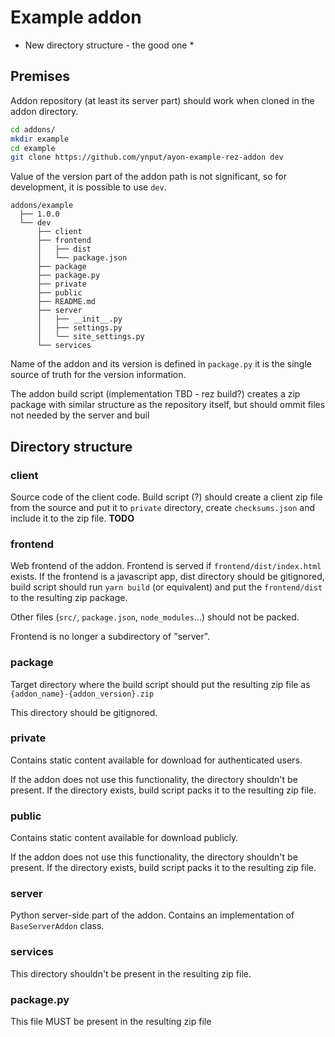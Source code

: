 Example addon
=============

* New directory structure - the good one *


Premises
--------

Addon repository (at least its server part) should work when cloned in the addon directory.

```bash
cd addons/
mkdir example
cd example
git clone https://github.com/ynput/ayon-example-rez-addon dev
```


Value of the version part of the addon path is not significant, so for development, it is possible to use `dev`.

```
addons/example
  ├── 1.0.0
  └── dev
      ├── client
      ├── frontend
      │   ├── dist
      │   └── package.json
      ├── package
      ├── package.py
      ├── private
      ├── public
      ├── README.md
      ├── server
      │   ├── __init__.py
      │   ├── settings.py
      │   └── site_settings.py
      └── services
```

Name of the addon and its version is defined in `package.py` it is the single source of truth for the version information.

The addon build script (implementation TBD - rez build?) creates a zip package with similar structure as the repository itself,
but should ommit files not needed by the server and buil


Directory structure
-------------------

### client

Source code of the client code. Build script (?) should create a client zip file from the source and put it to `private` directory,
create `checksums.json` and include it to the zip file. **TODO**

### frontend

Web frontend of the addon. Frontend is served if `frontend/dist/index.html` exists.
If the frontend is a javascript app, dist directory should be gitignored, build script should run `yarn build` (or equivalent)
and put the `frontend/dist` to the resulting zip package. 

Other files (`src/`, `package.json`, `node_modules`...) should not be packed.

Frontend is no longer a subdirectory of "server".

### package

Target directory where the build script should put the resulting zip file as `{addon_name}-{addon_version}.zip`

This directory should be gitignored.

### private

Contains static content available for download for authenticated users.

If the addon does not use this functionality, the directory shouldn't be present.
If the directory exists, build script packs it to the resulting zip file.

### public

Contains static content available for download publicly.

If the addon does not use this functionality, the directory shouldn't be present.
If the directory exists, build script packs it to the resulting zip file.

### server

Python server-side part of the addon. Contains an implementation of `BaseServerAddon` class.

### services

This directory shouldn't be present in the resulting zip file.


### package.py

This file MUST be present in the resulting zip file
